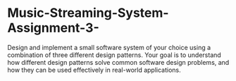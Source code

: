 # Music-Streaming-System-Assignment-3-
Design and implement a small software system of your choice using a combination of three different design patterns. Your goal is to understand how different design patterns solve common software design problems, and how they can be used effectively in real-world applications.
